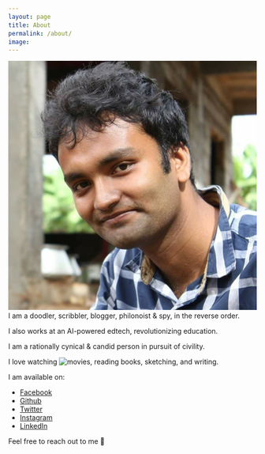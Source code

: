 ```yaml
---
layout: page
title: About
permalink: /about/
image: 
---
```


![Hello](/assets/img/08.jpg)
I am a doodler, scribbler, blogger, philonoist & spy, in the reverse order.

I also works at an AI-powered edtech, revolutionizing education.

I am a rationally cynical & candid person in pursuit of civility.

I love watching ![movies](https://pritams.blog/movies), reading books, sketching, and writing.

I am available on:

- [Facebook](https://www.facebook.com/prritam)
- [Github](https://github.com/iampritamg)
- [Twitter](https://twitter.com/prritam)
- [Instagram](https://www.instagram.com/murphyable)
- [LinkedIn](https://www.linkedin.com/in/pritamtheargumentativeyouth/)

Feel free to reach out to me 🙂
